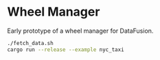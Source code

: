 # Wheel Manager

Early prototype of a wheel manager for DataFusion.


```bash
./fetch_data.sh
cargo run --release --example nyc_taxi
```
